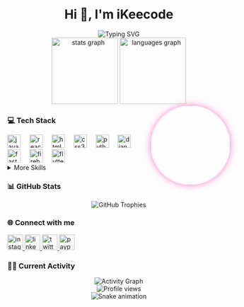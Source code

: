 <h1 align="center">Hi 👋, I'm iKeecode</h1>

<div align="center">
  <img src="https://readme-typing-svg.herokuapp.com?font=Fira+Code&pause=1000&color=F8F8F2&center=true&vCenter=true&width=435&lines=Django+Backend+Developer;Open+Source+Contributor;Python+%26+JavaScript+Enthusiast" alt="Typing SVG" />
</div>

<div align="center">
  <img src="https://github-readme-stats.vercel.app/api?username=ikeecode&hide_title=false&hide_rank=false&show_icons=true&include_all_commits=true&count_private=true&disable_animations=false&theme=dracula&locale=en&hide_border=false" height="150" alt="stats graph" />
  <img src="https://github-readme-stats.vercel.app/api/top-langs?username=ikeecode&locale=en&hide_title=false&layout=compact&card_width=320&langs_count=5&theme=dracula&hide_border=false" height="150" alt="languages graph" />
</div>

<img align="right" height="180" src="img.png" style="border-radius:50%;box-shadow:0px 0px 15px #ff79c6;" />

<h3 align="left">💻 Tech Stack</h3>

<div align="left">
  <img src="https://img.shields.io/badge/JavaScript-F7DF1E?logo=javascript&logoColor=black&style=for-the-badge" height="30" alt="javascript logo" />
  <img width="12" />
  <img src="https://img.shields.io/badge/React-61DAFB?logo=react&logoColor=black&style=for-the-badge" height="30" alt="react logo" />
  <img width="12" />
  <img src="https://img.shields.io/badge/HTML5-E34F26?logo=html5&logoColor=white&style=for-the-badge" height="30" alt="html5 logo" />
  <img width="12" />
  <img src="https://img.shields.io/badge/CSS3-1572B6?logo=css3&logoColor=white&style=for-the-badge" height="30" alt="css3 logo" />
  <img width="12" />
  <img src="https://img.shields.io/badge/Python-3776AB?logo=python&logoColor=white&style=for-the-badge" height="30" alt="python logo" />
  <img width="12" />
  <img src="https://img.shields.io/badge/Django-092E20?logo=django&logoColor=white&style=for-the-badge" height="30" alt="django logo" />
  <img width="12" />
  <img src="https://img.shields.io/badge/FastAPI-009688?logo=fastapi&logoColor=white&style=for-the-badge" height="30" alt="fastapi logo" />
  <img width="12" />
  <img src="https://img.shields.io/badge/Firebase-FFCA28?logo=firebase&logoColor=black&style=for-the-badge" height="30" alt="firebase logo" />
  <img width="12" />
  <img src="https://img.shields.io/badge/Flutter-02569B?logo=flutter&logoColor=white&style=for-the-badge" height="30" alt="flutter logo" />
</div>

<details>
  <summary>More Skills</summary>
  <div align="left">
    <img width="12" />
    <img src="https://img.shields.io/badge/Apache-D22128?logo=apache&logoColor=white&style=for-the-badge" height="30" alt="apache logo" />
    <img width="12" />
    <img src="https://img.shields.io/badge/GitHub-181717?logo=github&logoColor=white&style=for-the-badge" height="30" alt="github logo" />
    <img width="12" />
    <img src="https://img.shields.io/badge/Inkscape-000000?logo=inkscape&logoColor=white&style=for-the-badge" height="30" alt="inkscape logo" />
    <img width="12" />
    <img src="https://img.shields.io/badge/Jupyter-F37626?logo=jupyter&logoColor=black&style=for-the-badge" height="30" alt="jupyter logo" />
    <img width="12" />
    <img src="https://img.shields.io/badge/Linux-FCC624?logo=linux&logoColor=black&style=for-the-badge" height="30" alt="linux logo" />
    <img width="12" />
    <img src="https://img.shields.io/badge/NGINX-009639?logo=nginx&logoColor=white&style=for-the-badge" height="30" alt="nginx logo" />
    <img width="12" />
    <img src="https://img.shields.io/badge/Redis-DC382D?logo=redis&logoColor=white&style=for-the-badge" height="30" alt="redis logo" />
    <img width="12" />
    <img src="https://img.shields.io/badge/Selenium-43B02A?logo=selenium&logoColor=black&style=for-the-badge" height="30" alt="selenium logo" />
    <img width="12" />
    <img src="https://img.shields.io/badge/Supabase-3ECF8E?logo=supabase&logoColor=black&style=for-the-badge" height="30" alt="supabase logo" />
  </div>
</details>

<h3 align="left">📊 GitHub Stats</h3>

<div align="center">
  <img src="https://github-profile-trophy.vercel.app/?username=ikeecode&theme=dracula&no-frame=false&no-bg=true&margin-w=4&row=1" alt="GitHub Trophies" />
</div>

<h3 align="left">🌐 Connect with me</h3>

<div align="left">
  <a href="https://www.instagram.com/maha_kaba/" target="_blank">
    <img src="https://img.shields.io/static/v1?message=Instagram&logo=instagram&label=&color=E4405F&logoColor=white&labelColor=&style=for-the-badge" height="35" alt="instagram logo" />
  </a>
  <a href="https://www.linkedin.com/in/mahamadou-kaba-mk/" target="_blank">
    <img src="https://img.shields.io/static/v1?message=LinkedIn&logo=linkedin&label=&color=0077B5&logoColor=white&labelColor=&style=for-the-badge" height="35" alt="linkedin logo" />
  </a>
  <a href="https://mobile.x.com/mahaKaba" target="_blank">
    <img src="https://img.shields.io/static/v1?message=Twitter&logo=twitter&label=&color=1DA1F2&logoColor=white&labelColor=&style=for-the-badge" height="35" alt="twitter logo" />
  </a>
  <a href="https://paypal.me/Ngourbane" target="_blank">
    <img src="https://img.shields.io/static/v1?message=PayPal&logo=paypal&label=&color=00457C&logoColor=white&labelColor=&style=for-the-badge" height="35" alt="paypal logo" />
  </a>
</div>

<h3 align="left">👨‍💻 Current Activity</h3>

<div align="center">
  <img src="https://github-readme-activity-graph.vercel.app/graph?username=ikeecode&theme=dracula&hide_border=false" alt="Activity Graph" />
</div>

<div align="center">
  <img src="https://komarev.com/ghpvc/?username=ikeecode&style=flat-square&color=ff79c6" alt="Profile views" />
</div>

<!-- Snake Animation -->
<div align="center">
  <img src="https://github.com/ikeecode/ikeecode/blob/output/snake.svg" alt="Snake animation" />
</div>
